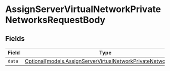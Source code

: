 # AssignServerVirtualNetworkPrivateNetworksRequestBody


## Fields

| Field                                                                                                                        | Type                                                                                                                         | Required                                                                                                                     | Description                                                                                                                  |
| ---------------------------------------------------------------------------------------------------------------------------- | ---------------------------------------------------------------------------------------------------------------------------- | ---------------------------------------------------------------------------------------------------------------------------- | ---------------------------------------------------------------------------------------------------------------------------- |
| `data`                                                                                                                       | [Optional[models.AssignServerVirtualNetworkPrivateNetworksData]](../models/assignservervirtualnetworkprivatenetworksdata.md) | :heavy_minus_sign:                                                                                                           | N/A                                                                                                                          |